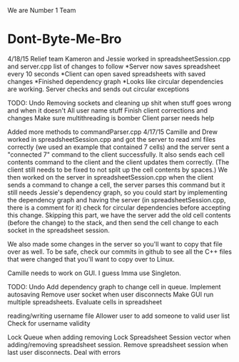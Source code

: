We are Number 1 Team
# Dont-Byte-Me-Bro

4/18/15
Relief team Kameron and Jessie worked in spreadsheetSession.cpp and server.cpp list of changes to follow
*Server now saves spreadsheet every 10 seconds
*Client can open saved spreadsheets with saved changes
*Finished dependency graph
*Looks like circular dependencies are working. Server checks and sends out circular exceptions


TODO:
Undo
Removing sockets and cleaning up shit when stuff goes wrong and when it doesn't 
All user name stuff
Finish client corrections and changes
Make sure multithreading is bomber 
Client parser needs help


Added more methods to commandParser.cpp
4/17/15
Camille and Drew worked in spreadsheetSession.cpp and got the server to read xml files correctly (we used an example that contained 7 cells) and the server sent a "connected 7" command to the client successfully. It also sends each cell contents command to the client and the client updates them correctly. (The client still needs to be fixed to not split up the cell contents by spaces.) We then worked on the server in spreadsheetSession.cpp when the client sends a command to change a cell, the server parses this command but it still needs Jessie's dependency graph, so you could start by implementing the dependency graph and having the server (in spreadsheetSession.cpp, there is a comment for it) check for circular dependencies before accepting this change. Skipping this part, we have the server add the old cell contents (before the change) to the stack, and then send the cell change to each socket in the spreadsheet session.

We also made some changes in the server so you'll want to copy that file over as well. To be safe, check our commits in github to see all the C++ files that were changed that you'll want to copy over to Linux.

Camille needs to work on GUI. I guess Imma use Singleton.

TODO:
Undo
Add dependency graph to change cell in queue.
Implement autosaving
Remove user socket when user disconnects
Make GUI run multiple spreadsheets.
Evaluate cells in spreadsheet

reading/writing username file
Allower user to add someone to valid user list
Check for username validity

Lock Queue when adding removing
Lock Spreadsheet Session vector when adding/removing spreadsheet session.
Remove spreadsheet session when last user disconnects.
Deal with errors
